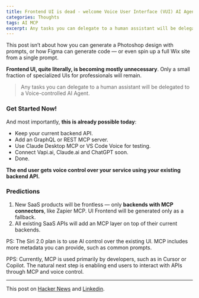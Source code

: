 ```yaml
---
title: Frontend UI is dead - welcome Voice User Interface (VUI) AI Agent
categories: Thoughts
tags: AI MCP
excerpt: Any tasks you can delegate to a human assistant will be delegated to a Voice-controlled AI Agent.
---
```


This post isn’t about how you can generate a Photoshop design with prompts, or how Figma can generate code — or even spin up a full Wix site from a single prompt.

**Frontend UI, quite literally, is becoming mostly unnecessary**. Only a small fraction of specialized UIs for professionals will remain.

> Any tasks you can delegate to a human assistant will be delegated to a Voice-controlled AI Agent.

### Get Started Now!

And most importantly, **this is already possible today**:

- Keep your current backend API.
- Add an GraphQL or REST MCP server.
- Use Claude Desktop MCP or VS Code Voice for testing.
- Connect Vapi.ai, Claude.ai and ChatGPT soon.
- Done.

**The end user gets voice control over your service using your existing backend API.**

### Predictions

1. New SaaS products will be frontless — only **backends with MCP connectors**, like Zapier MCP. UI Frontend will be generated only as a fallback.
2. All existing SaaS APIs will add an MCP layer on top of their current backends.

PS: The Siri 2.0 plan is to use AI control over the existing UI. MCP includes more metadata you can provide, such as common prompts.

PPS: Currently, MCP is used primarily by developers, such as in Cursor or Copilot. The natural next step is enabling end users to interact with APIs through MCP and voice control.

---

This post on [Hacker News](https://news.ycombinator.com/item?id=44293012) and [Linkedin](https://www.linkedin.com/posts/stankondrat_frontend-ui-is-dead-welcome-voice-user-activity-7340472820151287809-vsjD).
